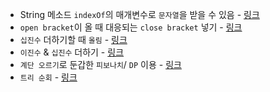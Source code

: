 - String 메소드 `indexOf`의 매개변수로 `문자열`을 받을 수 있음 - [링크](/CodingTest/11LeetCode문제/Easy/1번-100번/14.Longest-Common-Prefix.md)
- `open bracket`이 올 때 대응되는 `close bracket` 넣기 - [링크](/CodingTest/11LeetCode문제/Easy/1번-100번/20.Valid-Parentheses.md)
- `십진수` 더하기할 때 `올림` - [링크](/CodingTest/11LeetCode문제/Easy/1번-100번/66.PlusOne.md)
- `이진수` & `십진수` 더하기 - [링크](/CodingTest/11LeetCode문제/Easy/1번-100번/67-415.AddString.md)
- `계단 오르기`로 둔갑한 `피보나치`/ `DP` 이용 - [링크](/CodingTest/11LeetCode문제/Easy/1번-100번/70.ClimbingStairs.md)
- `트리 순회` - [링크](/CodingTest/11LeetCode문제/Easy/1번-100번/100.SameTree.md)

